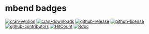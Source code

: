 # mbend badges

[![cran-version](https://www.r-pkg.org/badges/version/mbend?color=green)](https://cran.r-project.org/package=mbend)
[![cran-downloads](http://cranlogs.r-pkg.org/badges/grand-total/mbend?color=green)](https://cran.r-project.org/package=mbend)
[![github-release](https://img.shields.io/github/release/nilforooshan/mbend.svg)](https://github.com/nilforooshan/mbend)
[![github-license](https://img.shields.io/github/license/nilforooshan/mbend.svg)](https://github.com/nilforooshan/mbend/blob/master/LICENSE)
[![github-contributors](https://img.shields.io/github/contributors/nilforooshan/mbend.svg)](https://github.com/nilforooshan/mbend/graphs/contributors/)
[![HitCount](http://hits.dwyl.io/nilforooshan/mbend.svg)](http://hits.dwyl.io/nilforooshan/mbend)
[![Rdoc](http://www.rdocumentation.org/badges/version/mbend)](http://www.rdocumentation.org/packages/mbend)
